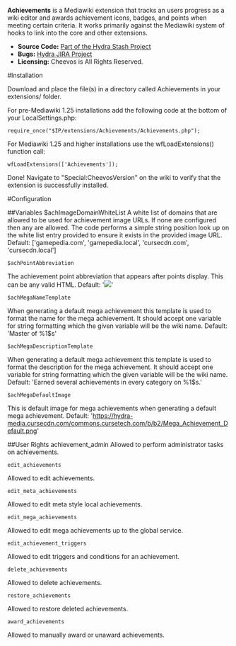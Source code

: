 **Achievements** is a Mediawiki extension that tracks an users progress as a wiki editor and awards achievement icons, badges, and points when meeting certain criteria.  It works primarily against the Mediawiki system of hooks to link into the core and other extensions.

* **Source Code:** [Part of the Hydra Stash Project](https://stash.curse.us/projects/HAIL/repos/hydra/browse)
* **Bugs:** [Hydra JIRA Project](https://jira.curse.us/browse/HYD/)
* **Licensing:** Cheevos is All Rights Reserved.


#Installation

Download and place the file(s) in a directory called Achievements in your extensions/ folder.

For pre-Mediawiki 1.25 installations add the following code at the bottom of your LocalSettings.php:

	require_once("$IP/extensions/Achievements/Achievements.php");

For Mediawiki 1.25 and higher installations use the wfLoadExtensions() function call:

	wfLoadExtensions(['Achievements']);

Done! Navigate to "Special:CheevosVersion" on the wiki to verify that the extension is successfully installed.


#Configuration

##Variables
	$achImageDomainWhiteList
A white list of domains that are allowed to be used for achievement image URLs.  If none are configured then any are allowed.  The code performs a simple string position look up on the white list entry provided to ensure it exists in the provided image URL.
Default:
	['gamepedia.com', 'gamepedia.local', 'cursecdn.com', 'cursecdn.local']

	$achPointAbbreviation
The achievement point abbreviation that appears after points display.  This can be any valid HTML.
Default:
	'<img src="/extensions/WikiPoints/images/gp30.png"/>'

	$achMegaNameTemplate
When generating a default mega achievement this template is used to format the name for the mega achievement.  It should accept one variable for string formatting which the given variable will be the wiki name.
Default:
	'Master of %1$s'

	$achMegaDescriptionTemplate
When generating a default mega achievement this template is used to format the description for the mega achievement.  It should accept one variable for string formatting which the given variable will be the wiki name.
Default:
	'Earned several achievements in every category on %1$s.'

	$achMegaDefaultImage
This is default image for mega achievements when generating a default mega achievement.
Default:
	'https://hydra-media.cursecdn.com/commons.cursetech.com/b/b2/Mega_Achievement_Default.png'

##User Rights
	achievement_admin
Allowed to perform administrator tasks on achievements.

	edit_achievements
Allowed to edit achievements.

	edit_meta_achievements
Allowed to edit meta style local achievements.

	edit_mega_achievements
Allowed to edit mega achievements up to the global service.

	edit_achievement_triggers
Allowed to edit triggers and conditions for an achievement.

	delete_achievements
Allowed to delete achievements.

	restore_achievements
Allowed to restore deleted achievements.

	award_achievements
Allowed to manually award or unaward achievements.